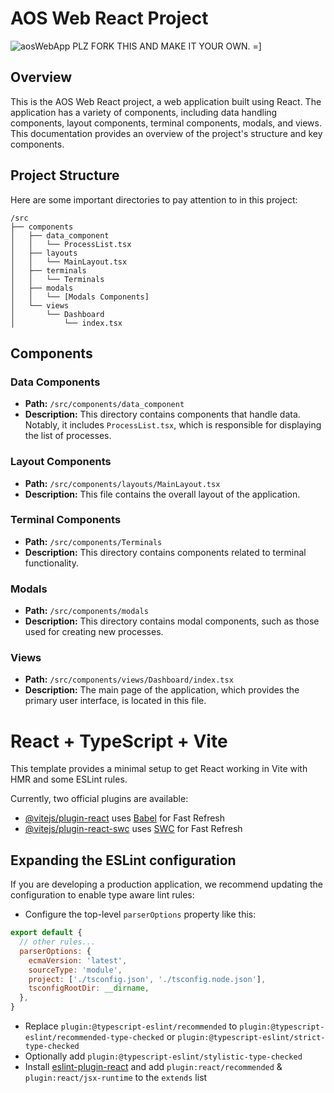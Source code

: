 # AOS Web React Project

![aosWebApp](https://github.com/user-attachments/assets/77af2542-4541-4cb1-b436-2f331f437940)
PLZ FORK THIS AND MAKE IT YOUR OWN. =]

## Overview
This is the AOS Web React project, a web application built using React. The application has a variety of components, including data handling components, layout components, terminal components, modals, and views. This documentation provides an overview of the project's structure and key components.

## Project Structure
Here are some important directories to pay attention to in this project:

```
/src
├── components
│   ├── data_component
│   │   └── ProcessList.tsx
│   ├── layouts
│   │   └── MainLayout.tsx
│   ├── terminals
│   │   └── Terminals
│   ├── modals
│   │   └── [Modals Components]
│   └── views
│       └── Dashboard
│           └── index.tsx
```

## Components

### Data Components
- **Path:** `/src/components/data_component`
- **Description:** This directory contains components that handle data. Notably, it includes `ProcessList.tsx`, which is responsible for displaying the list of processes.

### Layout Components
- **Path:** `/src/components/layouts/MainLayout.tsx`
- **Description:** This file contains the overall layout of the application.

### Terminal Components
- **Path:** `/src/components/Terminals`
- **Description:** This directory contains components related to terminal functionality.

### Modals
- **Path:** `/src/components/modals`
- **Description:** This directory contains modal components, such as those used for creating new processes.

### Views
- **Path:** `/src/components/views/Dashboard/index.tsx`
- **Description:** The main page of the application, which provides the primary user interface, is located in this file.

# React + TypeScript + Vite

This template provides a minimal setup to get React working in Vite with HMR and some ESLint rules.

Currently, two official plugins are available:

- [@vitejs/plugin-react](https://github.com/vitejs/vite-plugin-react/blob/main/packages/plugin-react/README.md) uses [Babel](https://babeljs.io/) for Fast Refresh
- [@vitejs/plugin-react-swc](https://github.com/vitejs/vite-plugin-react-swc) uses [SWC](https://swc.rs/) for Fast Refresh

## Expanding the ESLint configuration

If you are developing a production application, we recommend updating the configuration to enable type aware lint rules:

- Configure the top-level `parserOptions` property like this:

```js
export default {
  // other rules...
  parserOptions: {
    ecmaVersion: 'latest',
    sourceType: 'module',
    project: ['./tsconfig.json', './tsconfig.node.json'],
    tsconfigRootDir: __dirname,
  },
}
```

- Replace `plugin:@typescript-eslint/recommended` to `plugin:@typescript-eslint/recommended-type-checked` or `plugin:@typescript-eslint/strict-type-checked`
- Optionally add `plugin:@typescript-eslint/stylistic-type-checked`
- Install [eslint-plugin-react](https://github.com/jsx-eslint/eslint-plugin-react) and add `plugin:react/recommended` & `plugin:react/jsx-runtime` to the `extends` list
